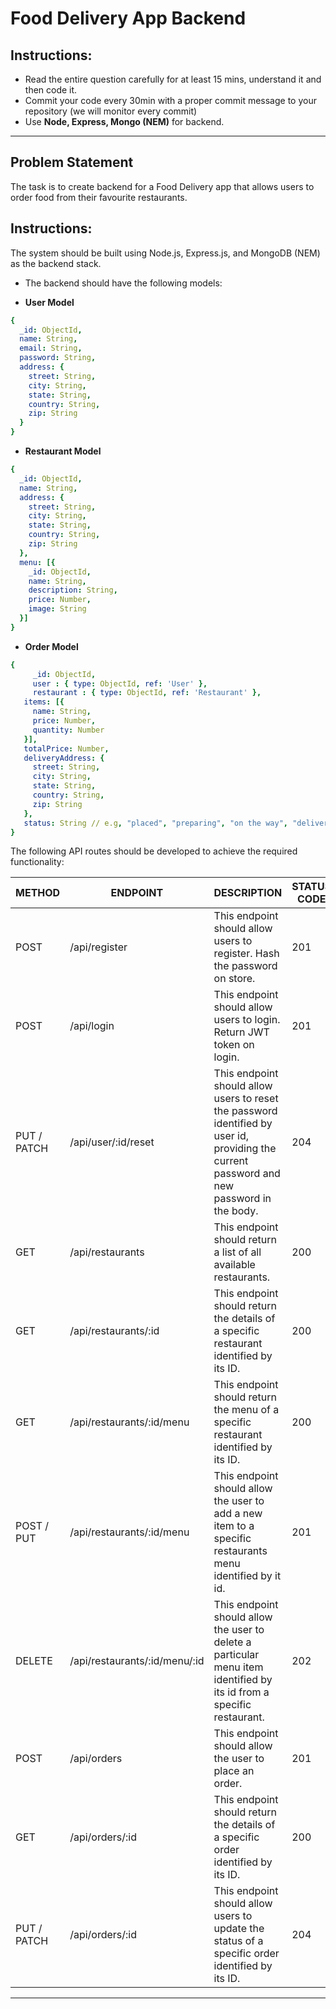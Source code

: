 # Food Delivery App Backend

## Instructions:

- Read the entire question carefully for at least 15 mins, understand it and then code it.
- Commit your code every 30min with a proper commit message to your repository (we will monitor every commit)
- Use **Node, Express, Mongo (NEM)** for backend.

---

## Problem Statement

The task is to create backend for a Food Delivery app that allows users to order food from their favourite restaurants.

## Instructions:

The system should be built using Node.js, Express.js, and MongoDB (NEM) as the backend stack.

- The backend should have the following models:

- **User Model**

```yaml
{
  _id: ObjectId,
  name: String,
  email: String,
  password: String,
  address: {
    street: String,
    city: String,
    state: String,
    country: String,
    zip: String
  }
}
```

- **Restaurant Model**

```yaml
{
  _id: ObjectId,
  name: String,
  address: {
    street: String,
    city: String,
    state: String,
    country: String,
    zip: String
  },
  menu: [{
    _id: ObjectId,
    name: String,
    description: String,
    price: Number,
    image: String
  }]
}

```

- **Order Model**

```yaml
{
	 _id: ObjectId,
	 user : { type: ObjectId, ref: 'User' },
	 restaurant : { type: ObjectId, ref: 'Restaurant' },
   items: [{
     name: String,
     price: Number,
     quantity: Number
   }],
   totalPrice: Number,
   deliveryAddress: {
     street: String,
     city: String,
     state: String,
     country: String,
     zip: String
   },
   status: String // e.g, "placed", "preparing", "on the way", "delivered"
}
```

The following API routes should be developed to achieve the required functionality:

| METHOD | ENDPOINT | DESCRIPTION | STATUS CODE |
| --- | --- | --- | --- |
| POST | /api/register | This endpoint should allow users to register. Hash the password on store. | 201 |
| POST | /api/login | This endpoint should allow users to login. Return JWT token on login. | 201 |
| PUT / PATCH | /api/user/:id/reset | This endpoint should allow users to reset the password identified by user id, providing the current password and new password in the body. | 204 |
| GET | /api/restaurants | This endpoint should return a list of all available restaurants. | 200 |
| GET | /api/restaurants/:id | This endpoint should return the details of a specific restaurant identified by its ID. | 200 |
| GET | /api/restaurants/:id/menu | This endpoint should return the menu of a specific restaurant identified by its ID. | 200 |
| POST / PUT | /api/restaurants/:id/menu | This endpoint should allow the user to add a new item to a specific restaurants menu identified by it id. | 201 |
| DELETE | /api/restaurants/:id/menu/:id | This endpoint should allow the user to delete a particular menu item identified by its id from a specific restaurant. | 202 |
| POST | /api/orders | This endpoint should allow the user to place an order. | 201 |
| GET | /api/orders/:id | This endpoint should return the details of a specific order identified by its ID. | 200 |
| PUT / PATCH | /api/orders/:id | This endpoint should allow users to update the status of a specific order identified by its ID. | 204 |

---


